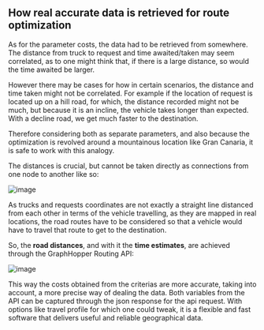 ## How real accurate data is retrieved for route optimization

As for the parameter costs, the data had to be retrieved from somewhere. The distance from truck to request and time awaited/taken may seem correlated, as to one might think that, if there is a large distance, so would the time awaited be larger.

However there may be cases for how in certain scenarios, the distance and time taken might not be correlated. For example if the location of request is located up on a hill road, for which, the distance recorded might not be much, but because it is an incline, the vehicle takes longer than expected. With a decline road, we get much faster to the destination.

Therefore considering both as separate parameters, and also because the optimization is revolved around a mountainous location like Gran Canaria, it is safe to work with this analogy.

The distances is crucial, but cannot be taken directly as connections from one node to another like so:

![image](https://github.com/KrishT97/truck_route_planner/assets/92883393/75477acc-8051-4642-a6dd-2b217e6895f1)

As trucks and requests coordinates are not exactly a straight line distanced from each other in terms of the vehicle travelling, as they are mapped in real locations, the road routes have to be considered so that a vehicle would have to travel that route to get to the destination. 

So, the **road distances**, and with it the **time estimates**, are achieved through the GraphHopper Routing API:


![image](https://github.com/KrishT97/truck_route_planner/assets/92883393/db6e1c58-61f6-4bd4-9e23-ea450d85c273)

This way the costs obtained from the criterias are more accurate, taking into account, a more precise way of dealing the data. Both variables from the API can be captured through the json response for the api request. With options like travel profile for which one could tweak, it is a flexible and fast software that delivers useful and reliable geographical data.
